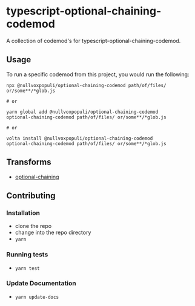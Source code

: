 # typescript-optional-chaining-codemod


A collection of codemod's for typescript-optional-chaining-codemod.

## Usage

To run a specific codemod from this project, you would run the following:

```
npx @nullvoxpopuli/optional-chaining-codemod path/of/files/ or/some**/*glob.js

# or

yarn global add @nullvoxpopuli/optional-chaining-codemod
optional-chaining-codemod path/of/files/ or/some**/*glob.js

# or

volta install @nullvoxpopuli/optional-chaining-codemod
optional-chaining-codemod path/of/files/ or/some**/*glob.js
```

## Transforms

<!--TRANSFORMS_START-->
* [optional-chaining](transforms/optional-chaining/README.md)
<!--TRANSFORMS_END-->

## Contributing

### Installation

* clone the repo
* change into the repo directory
* `yarn`

### Running tests

* `yarn test`

### Update Documentation

* `yarn update-docs`
